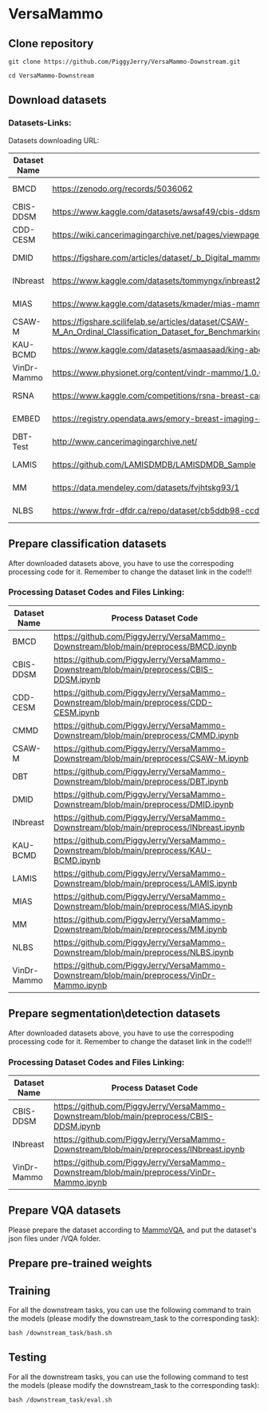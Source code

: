 # VersaMammo

## Clone repository
```shell
git clone https://github.com/PiggyJerry/VersaMammo-Downstream.git

cd VersaMammo-Downstream
```

## Download datasets
### Datasets-Links:
Datasets downloading URL:
    
| Dataset Name | Link | Access |
|-----|---------------|--------|
| BMCD | https://zenodo.org/records/5036062 | Open Access |
| CBIS-DDSM | https://www.kaggle.com/datasets/awsaf49/cbis-ddsm-breast-cancer-image-dataset | Open Access |
| CDD-CESM | https://wiki.cancerimagingarchive.net/pages/viewpage.action?pageId=109379611#109379611bcab02c187174a288dbcbf95d26179e8 | Open Access |
| DMID | https://figshare.com/articles/dataset/_b_Digital_mammography_Dataset_for_Breast_Cancer_Diagnosis_Research_DMID_b_DMID_rar/24522883 | Open Access |
| INbreast | https://www.kaggle.com/datasets/tommyngx/inbreast2012 | Open Access |
| MIAS | https://www.kaggle.com/datasets/kmader/mias-mammography | Open Access |
| CSAW-M | https://figshare.scilifelab.se/articles/dataset/CSAW-M_An_Ordinal_Classification_Dataset_for_Benchmarking_Mammographic_Masking_of_Cancer/14687271 | Credentialed Access |
| KAU-BCMD | https://www.kaggle.com/datasets/asmaasaad/king-abdulaziz-university-mammogram-dataset?select=Birad5 | Open Access |
| VinDr-Mammo | https://www.physionet.org/content/vindr-mammo/1.0.0/ | Credentialed Access |
| RSNA | https://www.kaggle.com/competitions/rsna-breast-cancer-detection/data | Open Access |
| EMBED | https://registry.opendata.aws/emory-breast-imaging-dataset-embed/ | Credentialed Access |
| DBT-Test | http://www.cancerimagingarchive.net/ | Open Access |
| LAMIS | https://github.com/LAMISDMDB/LAMISDMDB_Sample | Credentialed Access |
| MM | https://data.mendeley.com/datasets/fvjhtskg93/1 | Open Access |
| NLBS | https://www.frdr-dfdr.ca/repo/dataset/cb5ddb98-ccdf-455c-886c-c9750a8c34c2 | Open Access |

## Prepare classification datasets
After downloaded datasets above, you have to use the correspoding processing code for it. Remember to change the dataset link in the code!!!

### Processing Dataset Codes and Files Linking:

| Dataset Name | Process Dataset Code |
|--------------|----------------------|
| BMCD | https://github.com/PiggyJerry/VersaMammo-Downstream/blob/main/preprocess/BMCD.ipynb |
| CBIS-DDSM | https://github.com/PiggyJerry/VersaMammo-Downstream/blob/main/preprocess/CBIS-DDSM.ipynb |
| CDD-CESM | https://github.com/PiggyJerry/VersaMammo-Downstream/blob/main/preprocess/CDD-CESM.ipynb |
| CMMD | https://github.com/PiggyJerry/VersaMammo-Downstream/blob/main/preprocess/CMMD.ipynb |
| CSAW-M | https://github.com/PiggyJerry/VersaMammo-Downstream/blob/main/preprocess/CSAW-M.ipynb |
| DBT | https://github.com/PiggyJerry/VersaMammo-Downstream/blob/main/preprocess/DBT.ipynb |
| DMID | https://github.com/PiggyJerry/VersaMammo-Downstream/blob/main/preprocess/DMID.ipynb |
| INbreast | https://github.com/PiggyJerry/VersaMammo-Downstream/blob/main/preprocess/INbreast.ipynb |
| KAU-BCMD | https://github.com/PiggyJerry/VersaMammo-Downstream/blob/main/preprocess/KAU-BCMD.ipynb |
| LAMIS | https://github.com/PiggyJerry/VersaMammo-Downstream/blob/main/preprocess/LAMIS.ipynb |
| MIAS | https://github.com/PiggyJerry/VersaMammo-Downstream/blob/main/preprocess/MIAS.ipynb |
| MM | https://github.com/PiggyJerry/VersaMammo-Downstream/blob/main/preprocess/MM.ipynb |
| NLBS | https://github.com/PiggyJerry/VersaMammo-Downstream/blob/main/preprocess/NLBS.ipynb |
| VinDr-Mammo | https://github.com/PiggyJerry/VersaMammo-Downstream/blob/main/preprocess/VinDr-Mammo.ipynb |

## Prepare segmentation\detection datasets
After downloaded datasets above, you have to use the correspoding processing code for it. Remember to change the dataset link in the code!!!

### Processing Dataset Codes and Files Linking:

| Dataset Name | Process Dataset Code |
|--------------|----------------------|
| CBIS-DDSM | https://github.com/PiggyJerry/VersaMammo-Downstream/blob/main/preprocess/CBIS-DDSM.ipynb |
| INbreast | https://github.com/PiggyJerry/VersaMammo-Downstream/blob/main/preprocess/INbreast.ipynb |
| VinDr-Mammo | https://github.com/PiggyJerry/VersaMammo-Downstream/blob/main/preprocess/VinDr-Mammo.ipynb |

## Prepare VQA datasets
Please prepare the dataset according to [MammoVQA](https://github.com/PiggyJerry/MammoVQA), and put the dataset's json files under /VQA folder.

## Prepare pre-trained weights

## Training
For all the downstream tasks, you can use the following command to train the models (please modify the downstream_task to the corresponding task):
```shell
bash /downstream_task/bash.sh
```

## Testing
For all the downstream tasks, you can use the following command to test the models (please modify the downstream_task to the corresponding task):
```shell
bash /downstream_task/eval.sh
```

